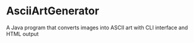 # AsciiArtGenerator
A Java program that converts images into ASCII art with CLI interface and HTML output
